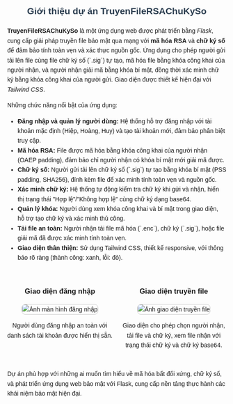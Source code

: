 <div class="project-intro" style="font-family: Arial, sans-serif; max-width: 800px; margin: auto; line-height: 1.6;">
  <h2 style="text-align: center; color: #2c3e50;">Giới thiệu dự án TruyenFileRSAChuKySo</h2>
  
  <p>
    <strong>TruyenFileRSAChuKySo</strong> là một ứng dụng web được phát triển bằng <em>Flask</em>, cung cấp giải pháp truyền file bảo mật qua mạng với <strong>mã hóa RSA</strong> và <strong>chữ ký số</strong> để đảm bảo tính toàn vẹn và xác thực nguồn gốc. Ứng dụng cho phép người gửi tải lên file cùng file chữ ký số (`.sig`) tự tạo, mã hóa file bằng khóa công khai của người nhận, và người nhận giải mã bằng khóa bí mật, đồng thời xác minh chữ ký bằng khóa công khai của người gửi. Giao diện được thiết kế hiện đại với <em>Tailwind CSS</em>.
  </p>

  <p>Những chức năng nổi bật của ứng dụng:</p>
  <ul>
    <li><strong>Đăng nhập và quản lý người dùng:</strong> Hệ thống hỗ trợ đăng nhập với tài khoản mặc định (Hiệp, Hoàng, Huy) và tạo tài khoản mới, đảm bảo phân biệt truy cập.</li>
    <li><strong>Mã hóa RSA:</strong> File được mã hóa bằng khóa công khai của người nhận (OAEP padding), đảm bảo chỉ người nhận có khóa bí mật mới giải mã được.</li>
    <li><strong>Chữ ký số:</strong> Người gửi tải lên chữ ký số (`.sig`) tự tạo bằng khóa bí mật (PSS padding, SHA256), đính kèm file để xác minh tính toàn vẹn và nguồn gốc.</li>
    <li><strong>Xác minh chữ ký:</strong> Hệ thống tự động kiểm tra chữ ký khi gửi và nhận, hiển thị trạng thái "Hợp lệ"/"Không hợp lệ" cùng chữ ký dạng base64.</li>
    <li><strong>Quản lý khóa:</strong> Người dùng xem khóa công khai và bí mật trong giao diện, hỗ trợ tạo chữ ký và xác minh thủ công.</li>
    <li><strong>Tải file an toàn:</strong> Người nhận tải file mã hóa (`.enc`), chữ ký (`.sig`), hoặc file giải mã đã được xác minh tính toàn vẹn.</li>
    <li><strong>Giao diện thân thiện:</strong> Sử dụng Tailwind CSS, thiết kế responsive, với thông báo rõ ràng (thành công: xanh, lỗi: đỏ).</li>
  </ul>

  <div style="display: flex; justify-content: space-around; margin-top: 30px;">
    <div style="flex: 1; margin-right: 10px; text-align: center;">
      <h3>Giao diện đăng nhập</h3>
      <img src="https://via.placeholder.com/400x300?text=Login+Screen" alt="Ảnh màn hình đăng nhập" style="max-width: 100%; border: 1px solid #ccc; border-radius: 8px;">
      <p>Người dùng đăng nhập an toàn với danh sách tài khoản được hiển thị sẵn.</p>
    </div>
    <div style="flex: 1; margin-left: 10px; text-align: center;">
      <h3>Giao diện truyền file</h3>
      <img src="https://via.placeholder.com/400x300?text=File+Transfer+Screen" alt="Ảnh giao diện truyền file" style="max-width: 100%; border: 1px solid #ccc; border-radius: 8px;">
      <p>Giao diện cho phép chọn người nhận, tải file và chữ ký, xem file nhận với trạng thái chữ ký và chữ ký base64.</p>
    </div>
  </div>

  <p style="margin-top: 30px;">
    Dự án phù hợp với những ai muốn tìm hiểu về mã hóa bất đối xứng, chữ ký số, và phát triển ứng dụng web bảo mật với Flask, cung cấp nền tảng thực hành các khái niệm bảo mật hiện đại.
  </p>
</div>
